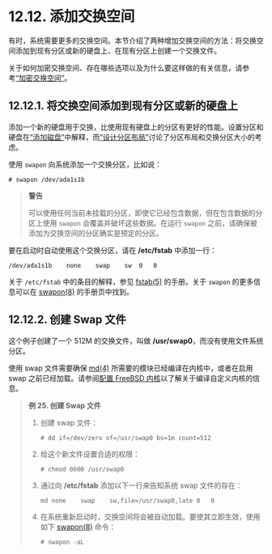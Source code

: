 # 12.12. 添加交换空间

有时，系统需要更多的交换空间。本节介绍了两种增加交换空间的方法：将交换空间添加到现有分区或新的硬盘上、在现有分区上创建一个交换文件。

关于如何加密交换空间、存在哪些选项以及为什么要这样做的有关信息，请参考[“加密交换空间”](https://docs.freebsd.org/en/books/handbook/disks/index.html#swap-encrypting)。

## 12.12.1. 将交换空间添加到现有分区或新的硬盘上

添加一个新的硬盘用于交换，比使用现有硬盘上的分区有更好的性能。设置分区和硬盘在[“添加磁盘”](https://docs.freebsd.org/en/books/handbook/disks/index.html#disks-adding)中解释，而[“设计分区布局”](https://docs.freebsd.org/en/books/handbook/bsdinstall/index.html#configtuning-initial)讨论了分区布局和交换分区大小的考虑。

使用 `swapon` 向系统添加一个交换分区，比如说：

```
# swapon /dev/ada1s1b
```

>**警告**
>
>可以使用任何当前未挂载的分区，即使它已经包含数据，但在包含数据的分区上使用 `swapon` 会覆盖并破坏这些数据。在运行 `swapon` 之前，请确保被添加为交换空间的分区确实是预定的分区。

要在启动时自动使用这个交换分区，请在 **/etc/fstab** 中添加一行： 

```
/dev/ada1s1b	none	swap	sw	0	0
```

关于 `/etc/fstab` 中的条目的解释，参见 [fstab(5)](https://www.freebsd.org/cgi/man.cgi?query=fstab&sektion=5&format=html) 的手册。关于 `swapon` 的更多信息可以在 [swapon(8)](https://www.freebsd.org/cgi/man.cgi?query=swapon&sektion=8&format=html) 的手册页中找到。

## 12.12.2. 创建 Swap 文件

这个例子创建了一个 512M 的交换文件，叫做 **/usr/swap0**，而没有使用文件系统分区。

使用 swap 文件需要确保 [md(4)](https://www.freebsd.org/cgi/man.cgi?query=md&sektion=4&format=html) 所需要的模块已经编译在内核中，或者在启用 swap 之前已经加载。请参阅[配置 FreeBSD 内核](https://docs.freebsd.org/en/books/handbook/kernelconfig/index.html#kernelconfig)以了解关于编译自定义内核的信息。

> **例 25. 创建 Swap 文件**
>
> 1. 创建 swap 文件：
>
>    ```
>    # dd if=/dev/zero of=/usr/swap0 bs=1m count=512
>    ```
>
> 2. 给这个新文件设置合适的权限：
>
>    ```
>    # chmod 0600 /usr/swap0
>    ```
>
> 3. 通过向 **/etc/fstab** 添加以下一行来告知系统 swap 文件的存在：
>
>    ```
>    md	none	swap	sw,file=/usr/swap0,late	0	0
>    ```
>
> 4. 在系统重新启动时，交换空间将会被自动加载。要使其立即生效，使用如下 [swapon(8)](https://www.freebsd.org/cgi/man.cgi?query=swapon&sektion=8&format=html) 命令：
>
>    ```
>    # swapon -aL
>    ```

